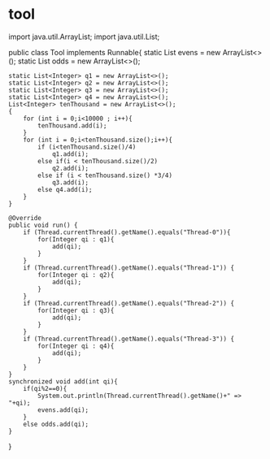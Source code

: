 # tool
import java.util.ArrayList;
import java.util.List;

public class Tool implements Runnable{
    static List<Integer> evens = new ArrayList<>();
    static List<Integer> odds = new ArrayList<>();

    static List<Integer> q1 = new ArrayList<>();
    static List<Integer> q2 = new ArrayList<>();
    static List<Integer> q3 = new ArrayList<>();
    static List<Integer> q4 = new ArrayList<>();
    List<Integer> tenThousand = new ArrayList<>();
    {
        for (int i = 0;i<10000 ; i++){
            tenThousand.add(i);
        }
        for (int i = 0;i<tenThousand.size();i++){
            if (i<tenThousand.size()/4)
                q1.add(i);
            else if(i < tenThousand.size()/2)
                q2.add(i);
            else if (i < tenThousand.size() *3/4)
                q3.add(i);
            else q4.add(i);
        }
    }

    @Override
    public void run() {
        if (Thread.currentThread().getName().equals("Thread-0")){
            for(Integer qi : q1){
                add(qi);
            }
        }
        if (Thread.currentThread().getName().equals("Thread-1")) {
            for(Integer qi : q2){
                add(qi);
            }
        }
        if (Thread.currentThread().getName().equals("Thread-2")) {
            for(Integer qi : q3){
                add(qi);
            }
        }
        if (Thread.currentThread().getName().equals("Thread-3")) {
            for(Integer qi : q4){
                add(qi);
            }
        }
    }
    synchronized void add(int qi){
        if(qi%2==0){
            System.out.println(Thread.currentThread().getName()+" => "+qi);
            evens.add(qi);
        }
        else odds.add(qi);
    }
}
